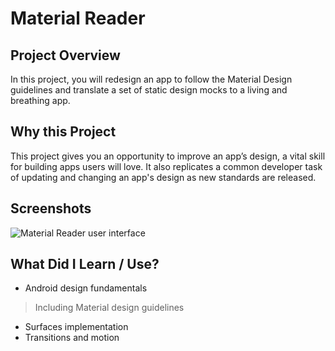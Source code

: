 # Material Reader

## Project Overview
In this project, you will redesign an app to follow the Material Design guidelines and translate a set of static design mocks to a living and breathing app.

## Why this Project
This project gives you an opportunity to improve an app’s design, a vital skill for building apps users will love. It also replicates a common developer task of updating and changing an app's design as new standards are released.

## Screenshots
![Material Reader user interface](https://preview.ibb.co/kHCavp/material_reader_app.jpg "Material Reader user interface")

## What Did I Learn / Use?
- Android design fundamentals
> Including Material design guidelines
- Surfaces implementation
- Transitions and motion
